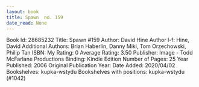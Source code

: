 ```yaml
---
layout: book
title: Spawn  no. 159
date_read: None
---
```


Book Id: 28685232
Title: Spawn #159
Author: David Hine
Author l-f: Hine, David
Additional Authors: Brian Haberlin, Danny Miki, Tom Orzechowski, Philip Tan
ISBN: 
My Rating: 0
Average Rating: 3.50
Publisher: Image - Todd McFarlane Productions
Binding: Kindle Edition
Number of Pages: 25
Year Published: 2006
Original Publication Year: 
Date Added: 2020/04/02
Bookshelves: kupka-wstydu
Bookshelves with positions: kupka-wstydu (#1042)

